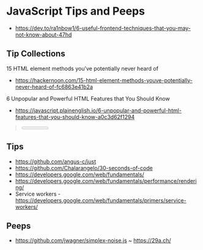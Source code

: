 # JavaScript Tips and Peeps

* https://dev.to/ra1nbow1/6-useful-frontend-techniques-that-you-may-not-know-about-47hd


## Tip Collections

15 HTML element methods you’ve potentially never heard of
* https://hackernoon.com/15-html-element-methods-youve-potentially-never-heard-of-fc6863e41b2a

6 Unpopular and Powerful HTML Features that You Should Know
* https://javascript.plainenglish.io/6-unpopular-and-powerful-html-features-that-you-should-know-a0c3d62f1294
> <meter> attribute: required draggable=true defer(!) abbr = identify items with titles


## Tips

* https://github.com/angus-c/just
* https://github.com/Chalarangelo/30-seconds-of-code
* https://developers.google.com/web/fundamentals/
* https://developers.google.com/web/fundamentals/performance/rendering/
* Service workers - https://developers.google.com/web/fundamentals/primers/service-workers/




## Peeps

* https://github.com/jwagner/simplex-noise.js ~ https://29a.ch/